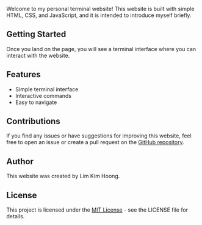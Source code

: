 Welcome to my personal terminal website! This website is built with simple HTML, CSS, and JavaScript, and it is intended to introduce myself briefly.
<br/>

## Getting Started
Once you land on the page, you will see a terminal interface where you can interact with the website.

## Features
- Simple terminal interface
- Interactive commands
- Easy to navigate

## Contributions
If you find any issues or have suggestions for improving this website, feel free to open an issue or create a pull request on the [GitHub repository](https://github.com/limkimhoong/terminalWebsite.git).

## Author
This website was created by Lim Kim Hoong. 

## License
This project is licensed under the [MIT License](https://opensource.org/license/mit/) - see the LICENSE file for details.
